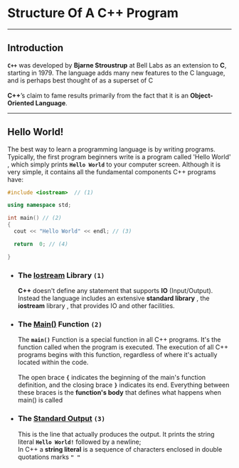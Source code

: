 <h1>Structure Of A C++ Program</h1>
<hr />

<h2>Introduction</h2>
<p>
  <strong><code>C++</code></strong> was developed by <strong>Bjarne Stroustrup</strong> at Bell Labs as an extension to <strong>C</strong>, starting in 1979. The language adds many new features to the C language, and is perhaps best thought of as a superset of C<br />
  <br /><strong>C++</strong>’s claim to fame results primarily from the fact that it is an <strong>Object-Oriented Language</strong>.
</p>    

<hr />
<h2> Hello World!</h2>
<p>The best way to learn a programming language is by writing programs. Typically, the first program beginners write is a program called 'Hello World' , which simply prints <strong><code>Hello World</code></strong> to your computer screen. Although it is very simple, it contains all the fundamental components C++ programs have:</p>

```C++
#include <iostream>  // (1)

using namespace std; 

int main() // (2)
{
  cout << "Hello World" << endl; // (3)

  return  0; // (4)

}
```
<ul>
  <li>
    <h3>The <a href="https://en.cppreference.com/w/cpp/header/iostream">Iostream</a> Library <code>(1)</code></h3>
    <p><strong>C++</strong> doesn't define any statement that supports <strong>IO</strong> (Input/Output). Instead the language includes an extensive <strong>standard library</strong> , the <strong>iostream</strong> library , that provides IO and other facilities.</p>
  </li>
  <li>
   <h3>The <a href="https://en.cppreference.com/w/cpp/language/main_function">Main()</a> Function <code>(2)</code> </h3>
   <p>The <strong><code>main()</code></strong> Function is a special function in all C++ programs. It's the function called when the program is executed. The execution of all C++ programs begins with this                function, regardless of where it's actually located within the code.<br />
      <br />The open brace <strong><code>{</code></strong> indicates the beginning of the main's function definition, and the closing brace <strong><code>}</code></strong>  indicates its end. Everything between          these braces is the <strong>function's body</strong> that defines what happens when main() is called
   </p>
  </li>
 <li>
    <h3>The <a href="https://en.cppreference.com/w/cpp/io/cout">Standard Output</a> <code><strong>(3)</strong></code></h3>
    <p>
      This is the line that actually produces the output. It prints the string literal <code><strong>Hello World!</strong></code> followed by a newline;<br />
      In C++ a <strong>string literal</strong> is a sequence of characters enclosed in double quotations marks <code><strong>" "</strong></code>
    </p>
  </li>
  
</ul>



